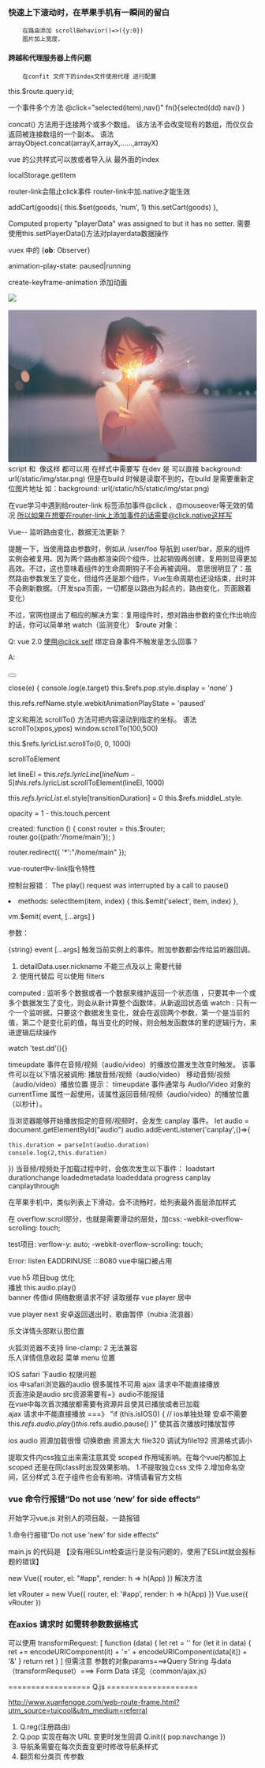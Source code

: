 ### 快速上下滚动时，在苹果手机有一瞬间的留白
		在路由添加 scrollBehavior()=>({y:0})
		图片加上宽度，
#### 跨越和代理服务器上传问题
		在confit 文件下的index文件使用代理 进行配置	

this.$route.query.id;

 一个事件多个方法  @click="selected(item),nav()"  fn(){selected(dd) nav() }


 <router-link :to="{ path:'/home/game', query: { num:  1} }">  

 concat() 方法用于连接两个或多个数组。
该方法不会改变现有的数组，而仅仅会返回被连接数组的一个副本。
语法
arrayObject.concat(arrayX,arrayX,......,arrayX)

vue 的公共样式可以放或者导入从 最外面的index  


localStorage.getItem


router-link会阻止click事件  router-link中加.native才能生效


addCart(goods){
        this.$set(goods, 'num', 1)
        this.setCart(goods)
     },

Computed property "playerData" was assigned to but it has no setter.
需要使用this.setPlayerData()方法对playerdata数据操作


vuex 中的 {__ob__: Observer}


animation-play-state: paused|running


create-keyframe-animation   添加动画

<img src="../../../static/img/star.png">

<img src="static/img/star.png">  script 和 <img src="">	像这样 都可以用
在样式中需要写 在dev 是 可以直接 background: url(/static/img/star.png)
但是在build 时候是读取不到的，在build 是需要重新定位图片地址 如：background: url(/static/h5/static/img/star.png)

在vue学习中遇到给router-link 标签添加事件@click 、@mouseover等无效的情况
所以如果在想要在router-link上添加事件的话需要@click.native这样写


Vue-- 监听路由变化，数据无法更新？

提醒一下，当使用路由参数时，例如从 /user/foo 导航到 user/bar，原来的组件实例会被复用。因为两个路由都渲染同个组件，比起销毁再创建，复用则显得更加高效。不过，这也意味着组件的生命周期钩子不会再被调用。 意思很明显了：虽然路由参数发生了变化，但组件还是那个组件，Vue生命周期也还没结束，此时并不会刷新数据。（开发spa页面，一切都是以路由为起点的，路由变化，页面跟着变化）

不过，官网也提出了相应的解决方案：复用组件时，想对路由参数的变化作出响应的话，你可以简单地 watch（监测变化） $route 对象：



Q: vue 2.0 使用@click.self 绑定自身事件不触发是怎么回事？
<!-- 只当事件在该元素本身（而不是子元素）触发时触发回调 -->

A:
<div v-on:click.self="close" ref="pop">
    <button></button>
</div>

<!--

给组件绑定原生事件

有时候，你可能想在某个组件的根元素上监听一个原生事件。可以使用 .native 修饰 v-on 

-->

<my-component v-on:click.native.self="close"></my-component>

close(e) {
    console.log(e.target)
    this.$refs.pop.style.display = 'none'
}

this.refs.refName.style.webkitAnimationPlayState = 'paused'


定义和用法
scrollTo() 方法可把内容滚动到指定的坐标。
语法
scrollTo(xpos,ypos)
window.scrollTo(100,500)

this.$refs.lyricList.scrollTo(0, 0, 1000)

scrollToElement


let lineEl = this.$refs.lyricLine[lineNum - 5]
this.$refs.lyricList.scrollToElement(lineEl, 1000)


this.$refs.lyricList.$el.style[transitionDuration] = 0
this.$refs.middleL.style.




opacity = 1 - this.touch.percent


created: function () {
  const router = this.$router;
  router.go({path:'/home/main'});
}

router.redirect({
  '*':"/home/main"
});  



vue-router中v-link指令特性

控制台报错： The play() request was interrupted by a call to pause()



<li @click="selectItem(song, index)" class="item" v-for="(song, index) in songs">
methods:
selectItem(item, index) {
        this.$emit('select', item, index)
      },

vm.$emit( event, […args] )

参数：

{string} event
[...args]
触发当前实例上的事件。附加参数都会传给监听器回调。


1) detailData.user.nickname 不能三点及以上 需要代替
2) 使用代替后 可以使用 filters



computed :
监听多个数据或者一个数据来维护返回一个状态值 ，只要其中一个或多个数据发生了变化，则会从新计算整个函数体，从新返回状态值
watch :
只有一个一个监听据，只要这个数据发生变化，就会在返回两个参数，第一个是当前的值，第二个是变化前的值，每当变化的时候，则会触发函数体的里的逻辑行为，来进逻辑后续操作


watch
'test.dd'(){}


timeupdate 事件在音频/视频（audio/video）的播放位置发生改变时触发。
该事件可以在以下情况被调用:
播放音频/视频（audio/video）
移动音频/视频（audio/video）播放位置
提示： timeupdate 事件通常与 Audio/Video 对象的 currentTime 属性一起使用，该属性返回音频/视频（audio/video）的播放位置（以秒计）。

当浏览器能够开始播放指定的音频/视频时，会发生 canplay 事件。
let audio = document.getElementById("audio")
  audio.addEventListener('canplay',()=>{
  <!-- duration 放在canplay事件可以防止duration NaN -->
    this.duration = parseInt(audio.duration)
    console.log(2,this.duration)
  })
当音频/视频处于加载过程中时，会依次发生以下事件：
loadstart
durationchange
loadedmetadata
loadeddata
progress
canplay
canplaythrough


在苹果手机中，类似列表上下滑动，会不流畅时，给列表最外面层添加样式

在  overflow:scroll部分，也就是需要滑动的层处，加css:  -webkit-overflow-scrolling: touch;

test项目: verflow-y: auto;  -webkit-overflow-scrolling: touch;

Error: listen EADDRINUSE :::8080  vue中端口被占用

vue h5 项目bug 优化   
  播放 this.audio.play()  
  banner 传值id 网络数据请求不好  读取缓存
  vue player 居中 
    
  vue player next 安卓返回退出时，歌曲暂停（nubia 流浪器） 
    
  乐文详情头部默认图位置 
    
  火狐浏览器不支持 line-clamp: 2  无法兼容  
    乐人详情信息收起
  菜单 menu 位置  

  IOS safari 下audio 权限问题      
ios 中safari浏览器的audio 很多属性不可用  ajax 请求中不能直接播放    
  页面渲染是audio src资源需要有=》audio不能报错    
  在vue中每次首次播放都需要有资源并且使其已播放或者已加载   
ajax 请求中不能直接播放 ===》 "if (this.isIOS()) {     // ios单独处理 安卓不需要
 this.$refs.audio.play()
 this.$refs.audio.pause()
}"    使其首次播放时播放暂停
      
ios audio 资源加载很慢 切换歌曲 资源太大 file320 调试为file192  资源格式调小   
      
提取文件内css独立出来需注意其受 scoped 作用域影响。在每个vue内都加上 scoped 还是在同class时出现效果影响。
1.不提取独立css 文件
2.增加命名空间，区分样式
3.在子组件也会有影响，详情请看官方文档

### vue 命令行报错“Do not use ‘new’ for side effects“
开始学习vue.js 对别人的项目敲，一路报错

1.命令行报错“Do not use ‘new’ for side effects“

main.js 的代码是 【没有用ESLint检查运行是没有问题的，使用了ESLint就会报标题的错误】

new Vue({
  router,
  el: "#app",
  render: h => h(App)
})
解决方法


let vRouter = new Vue({
    router,
    el: '#app',
    render: h => h(App)
})
Vue.use({
    vRouter
})

### 在axios 请求时 如需转参数数据格式
可以使用
transformRequest: [
  function (data) {
    let ret = ''
    for (let it in data) {
      ret += encodeURIComponent(it) + '=' + encodeURIComponent(data[it]) + '&'
    }
    return ret
  }
]
但需注意 参数的对象params===>Query String 与data（transformRequset）===> Form Data
详见（common/ajax.js）

================== Q.js ====================

http://www.xuanfengge.com/web-route-frame.html?utm_source=tuicool&utm_medium=referral

1. Q.reg(注册路由)
2. Q.pop 实现在每次 URL 变更时发生回调
 Q.init({
  pop:navchange
 })
3. 导航条需要在每次页面变更时修改导航条样式
4. 翻页和分类页 传参数
